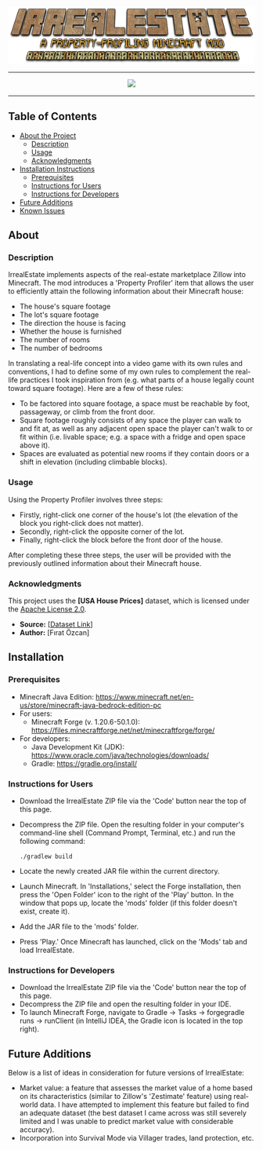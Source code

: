 <div align="center">
	<img src="images/IrrealEstateHeader.png">
</div>

---

<div align="center">
    <img src="images/IrrealEstateSS.png">
</div>

---

## Table of Contents

- [About the Project](#about)
  * [Description](#description)
  * [Usage](#usage)
  * [Acknowledgments](#acknowledgements)
- [Installation Instructions](#installation)
  * [Prerequisites](#prerequisites)
  * [Instructions for Users](#instructions-for-users)
  * [Instructions for Developers](#instructions-for-developers)
- [Future Additions](#future-additions)
- [Known Issues](#known-issues)

## About

### Description

IrrealEstate implements aspects of the real-estate marketplace Zillow into Minecraft. The mod introduces a 'Property Profiler' item that allows the user to efficiently attain the following information about their Minecraft house:

* The house's square footage
* The lot's square footage
* The direction the house is facing
* Whether the house is furnished
* The number of rooms
* The number of bedrooms

In translating a real-life concept into a video game with its own rules and conventions, I had to define some of my own rules to complement the real-life practices I took inspiration from (e.g. what parts of a house legally count toward square footage). Here are a few of these rules:
* To be factored into square footage, a space must be reachable by foot, passageway, or climb from the front door.
* Square footage roughly consists of any space the player can walk to and fit at, as well as any adjacent open space the player can't walk to or fit within (i.e. livable space; e.g. a space with a fridge and open space above it).
* Spaces are evaluated as potential new rooms if they contain doors or a shift in elevation (including climbable blocks).

### Usage

Using the Property Profiler involves three steps:
* Firstly, right-click one corner of the house's lot (the elevation of the block you right-click does not matter).
* Secondly, right-click the opposite corner of the lot.
* Finally, right-click the block before the front door of the house.

After completing these three steps, the user will be provided with the previously outlined information about their Minecraft house.

### Acknowledgments

This project uses the **[USA House Prices]** dataset, which is licensed under the [Apache License 2.0](https://www.apache.org/licenses/LICENSE-2.0).  

- **Source:** [[Dataset Link](https://www.kaggle.com/datasets/fratzcan/usa-house-prices/data)]  
- **Author:** [Fırat Özcan]

## Installation

### Prerequisites

* Minecraft Java Edition: https://www.minecraft.net/en-us/store/minecraft-java-bedrock-edition-pc
* For users:
  * Minecraft Forge (v. 1.20.6-50.1.0): https://files.minecraftforge.net/net/minecraftforge/forge/
* For developers:
  * Java Development Kit (JDK): https://www.oracle.com/java/technologies/downloads/
  * Gradle: https://gradle.org/install/

### Instructions for Users

* Download the IrrealEstate ZIP file via the 'Code' button near the top of this page.
* Decompress the ZIP file. Open the resulting folder in your computer's command-line shell (Command Prompt, Terminal, etc.) and run the following command:
    ```
    ./gradlew build
    ```
* Locate the newly created JAR file within the current directory.

* Launch Minecraft. In 'Installations,' select the Forge installation, then press the 'Open Folder' icon to the right of the 'Play' button. In the window that pops up, locate the 'mods' folder (if this folder doesn't exist, create it). 
* Add the JAR file to the 'mods' folder.
* Press 'Play.' Once Minecraft has launched, click on the 'Mods' tab and load IrrealEstate.

### Instructions for Developers

* Download the IrrealEstate ZIP file via the 'Code' button near the top of this page.
* Decompress the ZIP file and open the resulting folder in your IDE.
* To launch Minecraft Forge, navigate to Gradle -> Tasks -> forgegradle runs -> runClient (in IntelliJ IDEA, the Gradle icon is located in the top right).

## Future Additions

Below is a list of ideas in consideration for future versions of IrrealEstate:

* Market value: a feature that assesses the market value of a home based on its characteristics (similar to Zillow's 'Zestimate' feature) using real-world data. I have attempted to implement this feature but failed to find an adequate dataset (the best dataset I came across was still severely limited and I was unable to predict market value with considerable accuracy).
* Incorporation into Survival Mode via Villager trades, land protection, etc.
